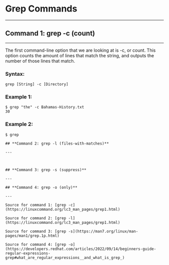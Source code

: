 # **Grep Commands**

---

## **Command 1: grep -c (count)**

---

The first command-line option that we are looking at is -c, or count. This option counts the amount of lines that match the string, and outputs the number of those lines that match.

### Syntax:
```
grep [String] -c [Directory]
```
### Example 1:

```
$ grep "the" -c Bahamas-History.txt
30

```
### Example 2:

```
$ grep

## **Command 2: grep -l (files-with-matches)**

---



## **Command 3: grep -s (suppress)**

---

## **Command 4: grep -o (only)**

---

Source for command 1: [grep -c](https://linuxcommand.org/lc3_man_pages/grep1.html)

Source for command 2: [grep -l](https://linuxcommand.org/lc3_man_pages/grep1.html)

Source for command 3: [grep -s](https://man7.org/linux/man-pages/man1/grep.1p.html)

Source for command 4: [grep -o](https://developers.redhat.com/articles/2022/09/14/beginners-guide-regular-expressions-grep#what_are_regular_expressions__and_what_is_grep_)
